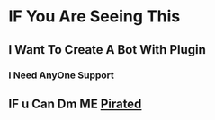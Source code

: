 # IF You Are Seeing This
## I Want To Create A Bot With Plugin
### I Need AnyOne Support


## IF u Can Dm ME [Pirated](https://t.me/Pirated143)
